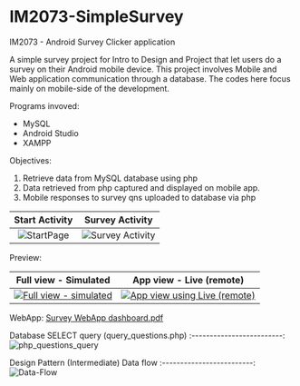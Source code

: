 # IM2073-SimpleSurvey
IM2073 - Android Survey Clicker application

A simple survey project for Intro to Design and Project that let users do a survey on their Android mobile device. This project involves Mobile and Web application communication through a database. The codes here focus mainly on mobile-side of the development.

Programs invoved:
- MySQL
- Android Studio
- XAMPP

Objectives:
1. Retrieve data from MySQL database using php 
2. Data retrieved from php captured and displayed on mobile app. 
3. Mobile responses to survey qns uploaded to database via php


Start Activity             |  Survey Activity
:-------------------------:|:-------------------------:
![StartPage](https://user-images.githubusercontent.com/30825204/115137610-f01cb700-9fdb-11eb-8802-cb1fc7b30a47.PNG)  |  ![Survey Activity](https://user-images.githubusercontent.com/30825204/115137594-d67b6f80-9fdb-11eb-901a-1a0f5137df34.png)


Preview:

Full view - Simulated      |  App view - Live (remote)
:-------------------------:|:-------------------------:
[![Full view - simulated](https://user-images.githubusercontent.com/30825204/116789253-d6ab4e80-aa62-11eb-944d-051ccec385d9.png)](https://user-images.githubusercontent.com/30825204/114790676-ff7cd580-9d39-11eb-896b-82e2db728e73.mp4)|[![App view using Live (remote)](https://user-images.githubusercontent.com/30825204/116789425-91d3e780-aa63-11eb-825b-bb32d0b79396.png)](https://user-images.githubusercontent.com/30825204/114789168-867c7e80-9d37-11eb-918d-9ddb120fa23c.mp4)

WebApp: [Survey WebApp dashboard.pdf](https://github.com/NovemForxuz/IM2073-SimpleSurvey/files/6314068/WebApp.survey.dashboard.pdf)


Database SELECT query (query_questions.php)
:-------------------------:
![php_questions_query](https://user-images.githubusercontent.com/30825204/114873035-c0896700-9daf-11eb-9d08-14a55d2aa897.PNG)


Design Pattern (Intermediate) Data flow
:-------------------------:
![Data-Flow](https://user-images.githubusercontent.com/30825204/114879256-df8af780-9db5-11eb-95bf-f3c2fada438c.png)

